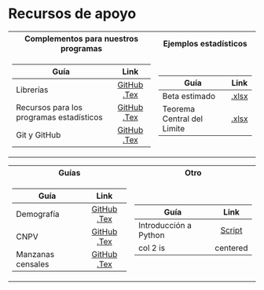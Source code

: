 # Recursos de apoyo

<table>
<tr><th>Complementos para nuestros programas</th><th>Ejemplos estadísticos</th></tr>
<tr><td>
  
| Guía   |      Link      | 
|----------|:-------------:|
| Librerías | [GitHub](https://github.com/NicolasGP01/Analitica_de_datos-para_las_empresas/blob/main/docs/Material_de_apoyo/Packages.pdf) [.Tex](https://es.overleaf.com/project/65fb4f1de3b872f2be7110db) |
| Recursos para los programas estadísticos | [GitHub](https://github.com/NicolasGP01/Analitica_de_datos-para_las_empresas/blob/main/docs/Material_de_apoyo/Recursos_Medicion.pdf) [.Tex](https://es.overleaf.com/project/65ce608e4ee75a6fbec23c89) |
| Git y GitHub | [GitHub](https://github.com/NicolasGP01/Analitica_de_datos-para_las_empresas/blob/main/docs/Material_de_apoyo/1_Git_and_GitHub.pdf) [.Tex](https://es.overleaf.com/project/66edfd057a071842bee7241f) |

</td><td>

| Guía   |      Link      | 
|----------|:-------------:|
| Beta estimado | [.xlsx](https://github.com/NicolasGP01/Analitica_de_datos-para_las_empresas/blob/main/docs/Material_de_apoyo/Regresion_Lineal.xlsx) |
| Teorema Central del Limite | [.xlsx](https://github.com/NicolasGP01/Analitica_de_datos-para_las_empresas/blob/main/docs/Material_de_apoyo/Teorema%20central%20del%20limite.xlsx) |

</td></tr> </table>

<table>
<tr><th>Guías</th><th>Otro</th></tr>
<tr><td>
  
| Guía   |      Link      | 
|----------|:-------------:|
| Demografía | [GitHub]() [.Tex](https://es.overleaf.com/project/65d81caec619c258e7ce79fd) |
| CNPV | [GitHub]() [.Tex](https://es.overleaf.com/project/65d8fe53fb120bf55bc6151d) |
| Manzanas censales | [GitHub]() [.Tex](https://es.overleaf.com/project/65df558abe557e4cc82ebf3d) |

</td><td>

| Guía   |      Link      | 
|----------|:-------------:|
| Introducción a Python |  [Script](https://github.com/NicolasGP01/Tecnicas-de-medicion-economica/blob/main/UNIDAD1/Material/Introducci%C3%B3n%20a%20Python%201.0.py) |
| col 2 is |    centered   |

</td></tr> </table>

<!-- https://www.youtube.com/watch?v=KoLAlcBv290 -->
